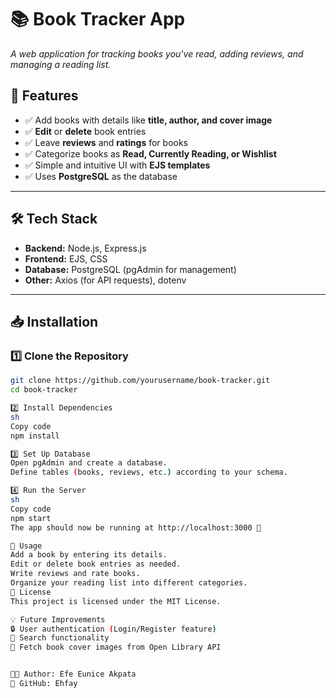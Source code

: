 # 📚 Book Tracker App

*A web application for tracking books you've read, adding reviews, and managing a reading list.*

## 🚀 Features

- ✅ Add books with details like **title, author, and cover image**
- ✅ **Edit** or **delete** book entries
- ✅ Leave **reviews** and **ratings** for books
- ✅ Categorize books as **Read, Currently Reading, or Wishlist**
- ✅ Simple and intuitive UI with **EJS templates**
- ✅ Uses **PostgreSQL** as the database

---

## 🛠️ Tech Stack

- **Backend:** Node.js, Express.js
- **Frontend:** EJS, CSS
- **Database:** PostgreSQL (pgAdmin for management)
- **Other:** Axios (for API requests), dotenv

---

## 📥 Installation

### 1️⃣ Clone the Repository

```sh
git clone https://github.com/yourusername/book-tracker.git
cd book-tracker

2️⃣ Install Dependencies
sh
Copy code
npm install

3️⃣ Set Up Database
Open pgAdmin and create a database.
Define tables (books, reviews, etc.) according to your schema.

4️⃣ Run the Server
sh
Copy code
npm start
The app should now be running at http://localhost:3000 🚀

🔧 Usage
Add a book by entering its details.
Edit or delete book entries as needed.
Write reviews and rate books.
Organize your reading list into different categories.
📜 License
This project is licensed under the MIT License.

💡 Future Improvements
🔒 User authentication (Login/Register feature)
🔎 Search functionality
📖 Fetch book cover images from Open Library API


👨‍💻 Author: Efe Eunice Akpata
📌 GitHub: Ehfay
